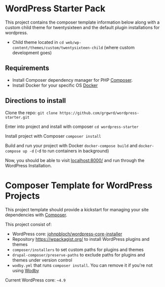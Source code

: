 # WordPress Starter Pack

This project contains the composer template information below along with a custom child theme for twentysixteen and the default plugin installations for wordpress.

* Child theme located in `cd web/wp-content/themes/custom/twentysixteen-child` (where custom development goes)

## Requirements

* Install Composer dependency manager for PHP [Composer](https://getcomposer.org/).
* Install Docker for your specific OS [Docker](https://docs.docker.com/)

## Directions to install

Clone the repo: `git clone https://github.com/grgwrd/wordpress-starter.git`

Enter into project and install with composer `cd wordpress-starter`

Install project with Composer `composer install`

Build and run your project with Docker `docker-compose build` and `docker-compose up -d` (-d to run containers in background)

Now, you should be able to visit [localhost:8000/](http://localhost:8000/) and run through the WordPress Installation.

# Composer Template for WordPress Projects

This project template should provide a kickstart for managing your site dependencies with [Composer](https://getcomposer.org/).

This project consist of:

* WordPress core: [johnpbloch/wordpress-core-installer](https://github.com/johnpbloch/wordpress-core-installer)
* Repository https://wpackagist.org/ to install WordPress plugins and themes
* `composer/installers` to set custom paths for plugins and themes
* `drupal-composer/preserve-paths` to exclude paths for plugins and themes under version control
* `wodby.yml` that runs `composer install`. You can remove it if you're not using [Wodby](https://wodby.com)

Current WordPress core: `~4.9`

